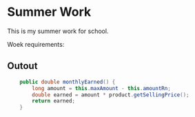 # Summer Work

This is my summer work for school.

Woek requirements:



## Outout
```java
	public double monthlyEarned() {
		long amount = this.maxAmount - this.amountRn;
		double earned = amount * product.getSellingPrice();
		return earned;
	}
```

